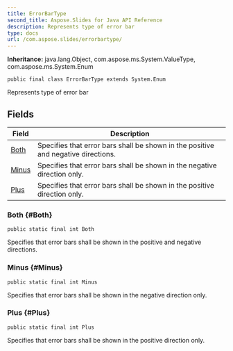```yaml
---
title: ErrorBarType
second_title: Aspose.Slides for Java API Reference
description: Represents type of error bar
type: docs
url: /com.aspose.slides/errorbartype/
---
```

**Inheritance:**
java.lang.Object, com.aspose.ms.System.ValueType, com.aspose.ms.System.Enum
```
public final class ErrorBarType extends System.Enum
```

Represents type of error bar
## Fields

| Field | Description |
| --- | --- |
| [Both](#Both) | Specifies that error bars shall be shown in the positive and negative directions. |
| [Minus](#Minus) | Specifies that error bars shall be shown in the negative direction only. |
| [Plus](#Plus) | Specifies that error bars shall be shown in the positive direction only. |
### Both {#Both}
```
public static final int Both
```


Specifies that error bars shall be shown in the positive and negative directions.

### Minus {#Minus}
```
public static final int Minus
```


Specifies that error bars shall be shown in the negative direction only.

### Plus {#Plus}
```
public static final int Plus
```


Specifies that error bars shall be shown in the positive direction only.

